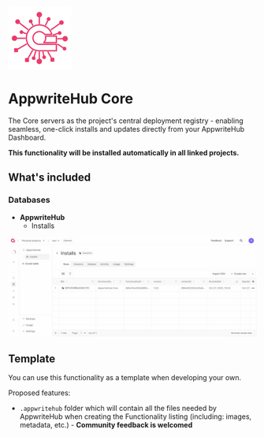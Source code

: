 <img src=".appwritehub/cover.jpg" height="128" />

# AppwriteHub Core

The Core servers as the project's central deployment registry - enabling seamless, one-click installs and updates directly from your AppwriteHub Dashboard.

**This functionality will be installed automatically in all linked projects.**


## What's included

### Databases

- **AppwriteHub**
	- Installs

![Appwrite Console Screenshot](.appwritehub/console.jpg)

## Template

You can use this functionality as a template when developing your own.

Proposed features:
- `.appwritehub` folder which will contain all the files needed by AppwriteHub when creating the Functionality listing (including: images, metadata, etc.) - **Community feedback is welcomed**